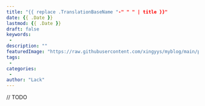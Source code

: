 ```yaml
---
title: "{{ replace .TranslationBaseName "-" " " | title }}"
date: {{ .Date }}
lastmod: {{ .Date }}
draft: false
keywords: 
 -
description: ""
featuredImage: "https://raw.githubusercontent.com/xingyys/myblog/main/posts/images/featured-image.png"
tags: 
 - 
categories: 
 -
author: "Lack"
---
```


<!--more-->
// TODO
